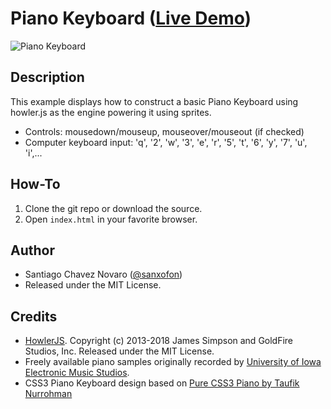 # Piano Keyboard ([Live Demo](https://sanxofon.github.io/Cross-Browser-JS-CSS-MP3-Piano/))

![Piano Keyboard](https://preview.ibb.co/nhMiOo/screenshot.jpg "Piano Screenshot")

## Description
This example displays how to construct a basic Piano Keyboard using howler.js as the engine powering it using sprites.

* Controls: mousedown/mouseup, mouseover/mouseout (if checked)
* Computer keyboard input: 'q', '2', 'w', '3', 'e', 'r', '5', 't', '6', 'y', '7', 'u', 'i',...

## How-To
1. Clone the git repo or download the source.
2. Open `index.html` in your favorite browser.

## Author
 * Santiago Chavez Novaro ([@sanxofon](https://github.com/sanxofon))
 * Released under the MIT License.

## Credits
 * [HowlerJS](https://github.com/goldfire/howler.js). Copyright (c) 2013-2018 James Simpson and GoldFire Studios, Inc. Released under the MIT License.
 * Freely available piano samples originally recorded by [University of Iowa Electronic Music Studios](http://theremin.music.uiowa.edu/MISpiano.html).
 * CSS3 Piano Keyboard design based on [Pure CSS3 Piano by Taufik Nurrohman](http://cssdeck.com/labs/pure-css3-piano)
